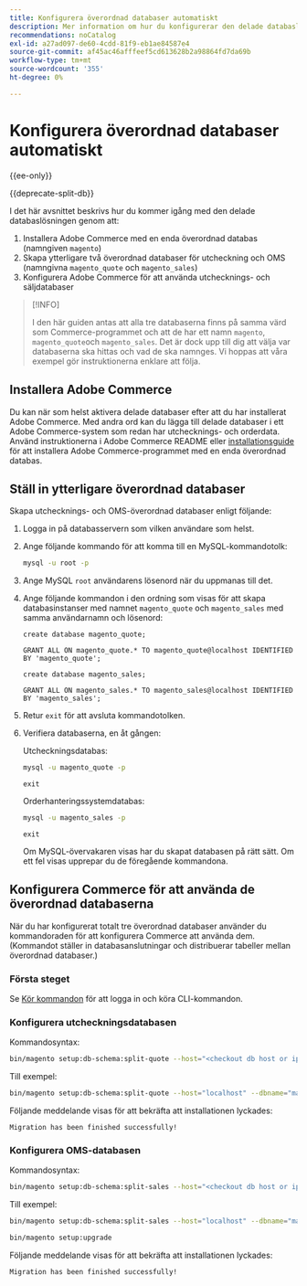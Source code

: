 ```yaml
---
title: Konfigurera överordnad databaser automatiskt
description: Mer information om hur du konfigurerar den delade databaslösningen automatiskt.
recommendations: noCatalog
exl-id: a27ad097-de60-4cdd-81f9-eb1ae84587e4
source-git-commit: af45ac46afffeef5cd613628b2a98864fd7da69b
workflow-type: tm+mt
source-wordcount: '355'
ht-degree: 0%

---
```


# Konfigurera överordnad databaser automatiskt

{{ee-only}}

{{deprecate-split-db}}

I det här avsnittet beskrivs hur du kommer igång med den delade databaslösningen genom att:

1. Installera Adobe Commerce med en enda överordnad databas (namngiven `magento`)
1. Skapa ytterligare två överordnad databaser för utcheckning och OMS (namngivna `magento_quote` och `magento_sales`)
1. Konfigurera Adobe Commerce för att använda utchecknings- och säljdatabaser

>[!INFO]
>
>I den här guiden antas att alla tre databaserna finns på samma värd som Commerce-programmet och att de har ett namn `magento`, `magento_quote`och `magento_sales`. Det är dock upp till dig att välja var databaserna ska hittas och vad de ska namnges. Vi hoppas att våra exempel gör instruktionerna enklare att följa.

## Installera Adobe Commerce

Du kan när som helst aktivera delade databaser efter att du har installerat Adobe Commerce. Med andra ord kan du lägga till delade databaser i ett Adobe Commerce-system som redan har utchecknings- och orderdata. Använd instruktionerna i Adobe Commerce README eller [installationsguide](../../installation/overview.md) för att installera Adobe Commerce-programmet med en enda överordnad databas.

## Ställ in ytterligare överordnad databaser

Skapa utchecknings- och OMS-överordnad databaser enligt följande:

1. Logga in på databasservern som vilken användare som helst.
1. Ange följande kommando för att komma till en MySQL-kommandotolk:

   ```bash
   mysql -u root -p
   ```

1. Ange MySQL `root` användarens lösenord när du uppmanas till det.
1. Ange följande kommandon i den ordning som visas för att skapa databasinstanser med namnet `magento_quote` och `magento_sales` med samma användarnamn och lösenord:

   ```shell
   create database magento_quote;
   ```

   ```shell
   GRANT ALL ON magento_quote.* TO magento_quote@localhost IDENTIFIED BY 'magento_quote';
   ```

   ```shell
   create database magento_sales;
   ```

   ```shell
   GRANT ALL ON magento_sales.* TO magento_sales@localhost IDENTIFIED BY 'magento_sales';
   ```

1. Retur `exit` för att avsluta kommandotolken.

1. Verifiera databaserna, en åt gången:

   Utcheckningsdatabas:

   ```bash
   mysql -u magento_quote -p
   ```

   ```shell
   exit
   ```

   Orderhanteringssystemdatabas:

   ```bash
   mysql -u magento_sales -p
   ```

   ```shell
   exit
   ```

   Om MySQL-övervakaren visas har du skapat databasen på rätt sätt. Om ett fel visas upprepar du de föregående kommandona.

## Konfigurera Commerce för att använda de överordnad databaserna

När du har konfigurerat totalt tre överordnad databaser använder du kommandoraden för att konfigurera Commerce att använda dem. (Kommandot ställer in databasanslutningar och distribuerar tabeller mellan överordnad databaser.)

### Första steget

Se [Kör kommandon](../cli/config-cli.md#running-commands) för att logga in och köra CLI-kommandon.

### Konfigurera utcheckningsdatabasen

Kommandosyntax:

```bash
bin/magento setup:db-schema:split-quote --host="<checkout db host or ip>" --dbname="<name>" --username="<checkout db username>" --password="<password>"
```

Till exempel:

```bash
bin/magento setup:db-schema:split-quote --host="localhost" --dbname="magento_quote" --username="magento_quote" --password="magento_quote"
```

Följande meddelande visas för att bekräfta att installationen lyckades:

```terminal
Migration has been finished successfully!
```

### Konfigurera OMS-databasen

Kommandosyntax:

```bash
bin/magento setup:db-schema:split-sales --host="<checkout db host or ip>" --dbname="<name>" --username="<checkout db username>" --password="<password>"
```

Till exempel:

```bash
bin/magento setup:db-schema:split-sales --host="localhost" --dbname="magento_sales" --username="magento_sales" --password="magento_sales"
```

```bash
bin/magento setup:upgrade
```

Följande meddelande visas för att bekräfta att installationen lyckades:

```terminal
Migration has been finished successfully!
```
